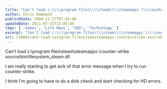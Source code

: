 ```yaml
---
title: "Can't load c:\\\\program files\\\\steam\\\\steamapps \\\\counter-strike source\\\\bin\\\\filesystem_steam.dll"
author: Chris Hammond
publishDate: 2004-12-17T07:45:00
updateDate: 2011-07-31T13:05:05
tags: [ 'Games', 'Life News', 'SEO', 'Technology' ]
excerpt: "Can't load c:\\\\program files\\\\steam\\\\steamapps \\\\counter-strike source\\\\bin\\\\filesystem_steam.dll I am really starting to get sick of that error message when I try to run counter-strike. I&nbsp;think I'm going to have to do a disk check and start checking for HD..."
url: /2004/cant-load-cprogram-filessteamsteamapps-counterstrike-sourcebinfilesystemsteamdll  # Use the generated URL with year
---
```

<p>Can't load c:\program files\steam\steamapps \counter-strike source\bin\filesystem_steam.dll</p> <p>I am really starting to get sick of that error message when I try to run counter-strike.</p> <p>I&nbsp;think I'm going to have to do a disk check and start checking for HD errors.</p>
